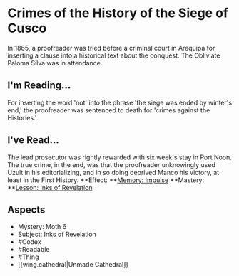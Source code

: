 # Crimes of the History of the Siege of Cusco
In 1865, a proofreader was tried before a criminal court in Arequipa for inserting a clause into a historical text about the conquest. The Obliviate Paloma Silva was in attendance.
## I'm Reading...
For inserting the word 'not' into the phrase 'the siege was ended by winter's end,' the proofreader was sentenced to death for 'crimes against the Histories.'
## I've Read...
The lead prosecutor was rightly rewarded with six week's stay in Port Noon. The true crime, in the end, was that the proofreader unknowingly used Uzult in his editorializing, and in so doing deprived Manco his victory, at least in the First History. 
**Effect: **[Memory: Impulse](https://uadaf.theevilroot.xyz/rowenarium/element/mem.impulse)
**Mastery: **[Lesson: Inks of Revelation](https://uadaf.theevilroot.xyz/rowenarium/element/x.inksofrevelation)
## Aspects
- Mystery: Moth 6
- Subject: Inks of Revelation
- #Codex
- #Readable
- #Thing
- [[wing.cathedral|Unmade Cathedral]]
